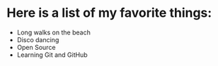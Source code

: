 # Here is a list of my favorite things:
- Long walks on the beach 
- Disco dancing
- Open Source
- Learning Git and GitHub
